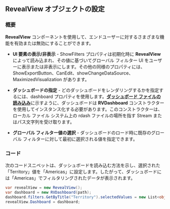 ## RevealView オブジェクトの設定

### 概要

__RevealView__ コンポーネントを使用して、エンドユーザーに対するさまざまな機能を有効または無効にすることができます。
  - **UI 要素の表示/非表示** - ShowFilters プロパティは初期化時に __RevealView__ によって読み込まれ、その値に基づいてグローバル フィルター UI をユーザーに表示または非表示にします。その他の同様のプロパティには、ShowExportButton、CanEdit、showChangeDataSource、MaximizedVisualization があります。

  - **ダッシュボードの指定** - どのダッシュボードをレンダリングするかを指定するには、dashboard プロパティを使用します。[**ダッシュボード ファイルの読み込み**](loading-dashboards.html)に示すように、ダッシュボードは __RVDashboard__ コンストラクターを使用してインスタンス化する必要があります。このコンストラクターは、ローカル ファイル システム上の rdash ファイルの場所を指す Stream またはパス文字列を受け取ります。

  - **グローバル フィルター値の選択** - ダッシュボードのロード時に既存のグローバル フィルターに対して最初に選択される値を指定できます。

### コード

次のコードスニペットは、ダッシュボードを読み込む方法を示し、選択された「Territory」値を「Americas」に設定します。したがって、ダッシュボードには「Americas」でフィルタリングされたデータが表示されます。

``` csharp
var revealView = new RevealView();
var dashboard = new RVDashboard(path);
dashboard.filters.GetByTitle("Territory").selectedValues = new List<object>() { "Americas" };
revealView.Dashboard = dashboard;
```



